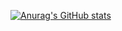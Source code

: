 [![Anurag's GitHub stats](https://github-readme-stats.vercel.app/api?username=InimicalPart)](https://github.com/anuraghazra/github-readme-stats)
